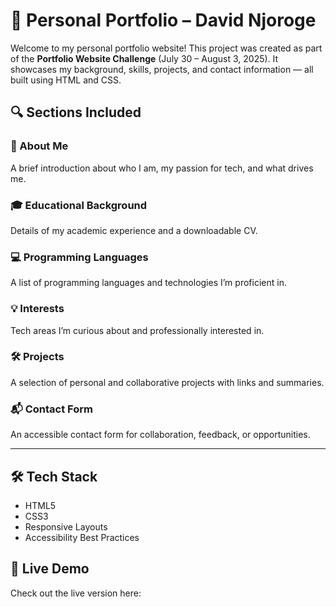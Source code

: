 # 💼 Personal Portfolio – David Njoroge

Welcome to my personal portfolio website! This project was created as part of the **Portfolio Website Challenge** (July 30 – August 3, 2025). It showcases my background, skills, projects, and contact information — all built using HTML and CSS.

## 🔍 Sections Included

### 📝 About Me
A brief introduction about who I am, my passion for tech, and what drives me.

### 🎓 Educational Background
Details of my academic experience and a downloadable CV.

### 💻 Programming Languages
A list of programming languages and technologies I’m proficient in.

### 💡 Interests
Tech areas I’m curious about and professionally interested in.

### 🛠️ Projects
A selection of personal and collaborative projects with links and summaries.

### 📬 Contact Form
An accessible contact form for collaboration, feedback, or opportunities.

---

## 🛠️ Tech Stack

- HTML5
- CSS3
- Responsive Layouts
- Accessibility Best Practices


## 🚀 Live Demo

Check out the live version here:
